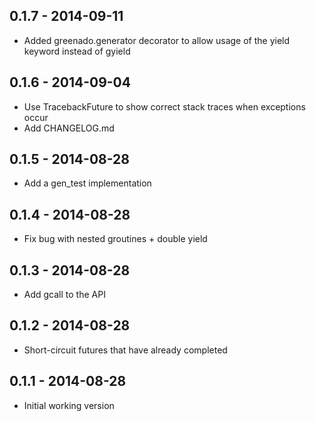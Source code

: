 0.1.7 - 2014-09-11
------------------
* Added greenado.generator decorator to allow usage of the yield keyword
  instead of gyield

0.1.6 - 2014-09-04
------------------
* Use TracebackFuture to show correct stack traces when exceptions occur
* Add CHANGELOG.md

0.1.5 - 2014-08-28
------------------
* Add a gen_test implementation

0.1.4 - 2014-08-28
------------------
* Fix bug with nested groutines + double yield

0.1.3 - 2014-08-28
------------------
* Add gcall to the API

0.1.2 - 2014-08-28
------------------
* Short-circuit futures that have already completed

0.1.1 - 2014-08-28
------------------
* Initial working version
